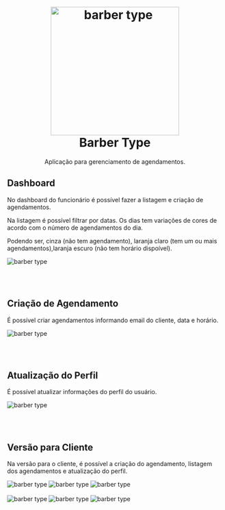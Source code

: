 
<h1 align="center">
<br>
  <img src="/readme-images/barber-logo.gif" alt="barber type" width="300">
<br>
Barber Type
</h1>

<p align="center">Aplicação para gerenciamento de agendamentos.</p>


## Dashboard

No dashboard do funcionário é possível fazer a listagem e criação de agendamentos.

Na listagem é possível filtrar por datas. Os dias tem variações de cores de acordo
com o número de agendamentos do dia.

Podendo ser, cinza (não tem agendamento), laranja claro (tem um ou mais agendamentos),laranja escuro (não tem horário dispoível).

<img src="/readme-images/dashboard.png" alt="barber type" >

<br></br>

## Criação de Agendamento

É possível criar agendamentos informando email do cliente, data e horário.

<img src="/readme-images/criacao-agendamento.png" alt="barber type" >

<br></br>

## Atualização do Perfil

É possível atualizar informações do perfil do usuário.

<img src="/readme-images/atualizazao-perfil.png" alt="barber type" >

<br></br>

## Versão para Cliente

Na versão para o cliente, é possível a criação do agendamento, listagem dos agendamentos e atualização do perfil.

<img src="/readme-images/1-cliente.jpeg" alt="barber type" >
<img src="/readme-images/2-cliente.jpeg" alt="barber type" >
<img src="/readme-images/3-cliente.jpeg" alt="barber type" >
<br></br>
<img src="/readme-images/4-cliente.jpeg" alt="barber type" >
<img src="/readme-images/5-cliente.jpeg" alt="barber type" >
<img src="/readme-images/6-cliente.jpeg" alt="barber type" >








